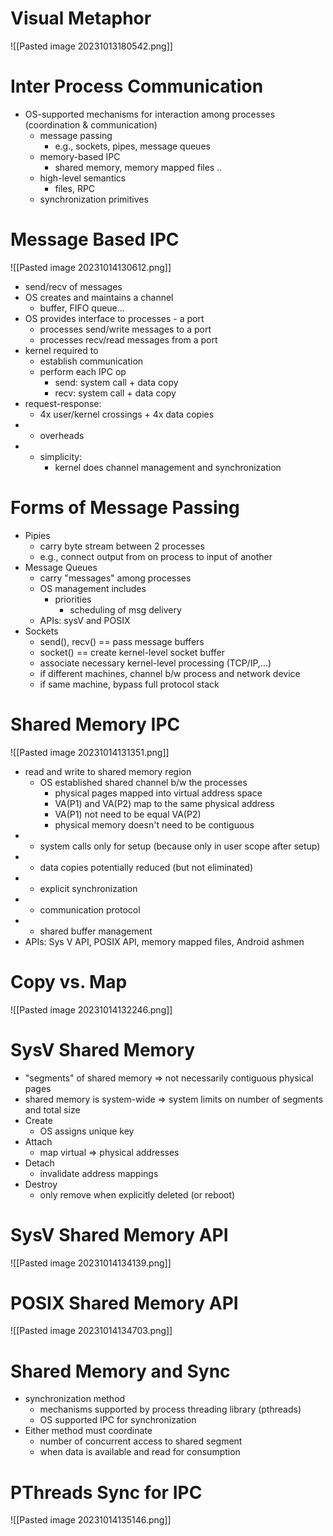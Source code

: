 # Visual Metaphor
![[Pasted image 20231013180542.png]]
# Inter Process Communication
- OS-supported mechanisms for interaction among processes (coordination & communication)
	- message passing
		- e.g., sockets, pipes, message queues
	- memory-based IPC
		- shared memory, memory mapped files ..
	- high-level semantics
		- files, RPC
	- synchronization primitives
# Message Based IPC
![[Pasted image 20231014130612.png]]
- send/recv of messages
- OS creates and maintains a channel
	- buffer, FIFO queue...
- OS provides interface to processes - a port
	- processes send/write messages to a port
	- processes recv/read messages from a port
- kernel required to
	- establish communication
	- perform each IPC op
		- send: system call + data copy
		- recv: system call + data copy
-  request-response:
	- 4x user/kernel crossings + 4x data copies
- - overheads
- + simplicity:
	- kernel does channel management and synchronization
# Forms of Message Passing
- Pipies
	- carry byte stream between 2 processes
	- e.g., connect output from on process to input of another
- Message Queues
	- carry "messages" among processes
	- OS management includes 
		- priorities
			- scheduling of msg delivery
	- APIs: sysV and POSIX
- Sockets
	- send(), recv() == pass message buffers
	- socket() == create kernel-level socket buffer
	- associate necessary kernel-level processing (TCP/IP,...)
	- if different machines, channel b/w process and network device
	- if same machine, bypass full protocol stack
# Shared Memory IPC
![[Pasted image 20231014131351.png]]
- read and write to shared memory region
	- OS established shared channel b/w the processes
		- physical pages mapped into virtual address space
		- VA(P1) and VA(P2) map to the same physical address
		- VA(P1) not need to be equal VA(P2)
		- physical memory doesn't need to be contiguous
- + system calls only for setup (because only in user scope after setup)
- + data copies potentially reduced (but not eliminated)
- - explicit synchronization
- - communication protocol
- - shared buffer management
- APIs: Sys V API, POSIX API, memory mapped files, Android ashmen
# Copy vs. Map
![[Pasted image 20231014132246.png]]
# SysV Shared Memory
- "segments" of shared memory => not necessarily contiguous physical pages
- shared memory is system-wide => system limits on number of segments and total size
- Create
	- OS assigns unique key
- Attach
	- map virtual => physical addresses
- Detach
	- invalidate address mappings
- Destroy
	- only remove when explicitly deleted (or reboot)
# SysV Shared Memory API
 ![[Pasted image 20231014134139.png]]
# POSIX Shared Memory API
 ![[Pasted image 20231014134703.png]]
# Shared Memory and Sync
- synchronization method
	- mechanisms supported by process threading library (pthreads)
	- OS supported IPC for synchronization
- Either method must coordinate
	- number of concurrent access to shared segment
	- when data is available and read for consumption
# PThreads Sync for IPC
![[Pasted image 20231014135146.png]]

